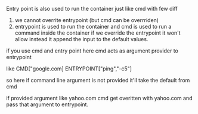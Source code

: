 Entry point is also used to run the container just like cmd
with few diff
1. we cannot overrite entrypoint (but cmd can be overrriden)
2. entrypoint is used to run the container and cmd is used to run a command inside the container
if we override the entrypoint it won't allow instead it append
the input to the default values.

if you use cmd and entry point here cmd acts as argument provider to entrypoint

like
CMD["google.com]
ENTRYPOINT["ping","-c5"]

so here if command line argument is not provided it'll take the default from cmd

if provided argument like yahoo.com
cmd get overitten with yahoo.com and pass that argument to entrypoint.
